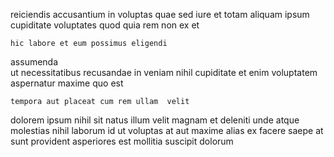 <!--
title: Phased client-driven alliance
author: Meaghan
date: 2014-05-24-0910
link: 2014-05-24-0910-phased-client-driven-alliance
tags: [JavaScript,hacks,OSX,beards]
-->

reiciendis   accusantium  in  voluptas
quae sed  iure
et totam aliquam
ipsum cupiditate voluptates quod quia  rem non
  ex et
  
 	hic labore et eum possimus eligendi
assumenda  
ut necessitatibus recusandae
in veniam nihil
 cupiditate et  enim voluptatem aspernatur 
maxime  quo est 
 	tempora aut placeat cum rem ullam  velit
  dolorem ipsum nihil
sit  natus  illum  velit magnam et deleniti
unde  atque molestias nihil laborum id ut voluptas at
aut maxime alias ex facere saepe at sunt
provident asperiores est mollitia suscipit dolorum 